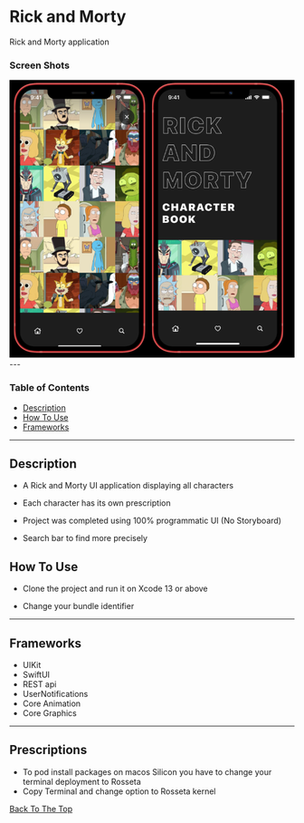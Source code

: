 # Rick and Morty
Rick and Morty application 


### Screen Shots

<img src="/for_assets/frame.png" width="600" height="490">
---

### Table of Contents

- [Description](#description)
- [How To Use](#how-to-use)
- [Frameworks](#frameworks)

---

## Description

- A Rick and Morty UI application displaying all characters

- Each character has its own prescription 

- Project was completed using 100% programmatic UI (No Storyboard)

- Search bar to find more precisely



## How To Use

- Clone the project and run it on Xcode 13 or above

- Change your bundle identifier
---

## Frameworks

- UIKit
- SwiftUI
- REST api
- UserNotifications
- Core Animation
- Core Graphics

---
## Prescriptions

- To pod install packages on macos Silicon you have to change your terminal deployment to Rosseta
- Copy Terminal and change option to Rosseta kernel

[Back To The Top](#RickandMorty)
